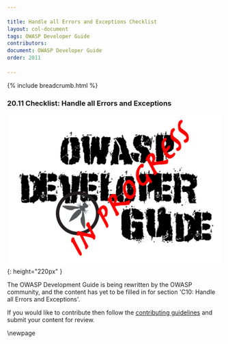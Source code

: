 ```yaml
---

title: Handle all Errors and Exceptions Checklist
layout: col-document
tags: OWASP Developer Guide
contributors:
document: OWASP Developer Guide
order: 2011

---
```


{% include breadcrumb.html %}

### 20.11 Checklist: Handle all Errors and Exceptions

![Developer Guide](../assets/images/dg_wip.png "OWASP Developer Guide"){: height="220px" }

The OWASP Development Guide is being rewritten by the OWASP community,
and the content has yet to be filled in for section 'C10: Handle all Errors and Exceptions'.

If you would like to contribute then follow the [contributing guidelines][contribute]
and submit your content for review.

[contribute]: https://github.com/OWASP/www-project-developer-guide/blob/main/contributing.md

\newpage
